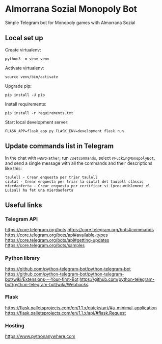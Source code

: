 # Almorrana Sozial Monopoly Bot

Simple Telegram bot for Monopoly games with Almorrana Sozial

## Local set up

Create virtualenv:
```shell
python3 -m venv venv
```

Activate virtualenv:
```shell
source venv/bin/activate
```

Upgrade pip:
```shell
pip install -U pip
```

Install requirements:
```shell
pip install -r requirements.txt
```

Start local development server:
```shell
FLASK_APP=flask_app.py FLASK_ENV=development flask run
```

## Update commands list in Telegram

In the chat with `@BotFather`, run `/setcommands`, select `@FuckingMonopolyBot`, and
send a single message with all the commands and their descriptions like this:
```
taulell - Crear enquesta per triar taulell
ciutat - Crear enquesta per triar la ciutat del taulell clàssic
mierdaoferta - Crear enquesta per certificar si (presumiblement el Luisal) ha fet una mierdaoferta
```

## Useful links

### Telegram API
https://core.telegram.org/bots
https://core.telegram.org/bots#commands
https://core.telegram.org/bots/api#available-types
https://core.telegram.org/bots/api#getting-updates
https://core.telegram.org/bots/samples

### Python library
https://github.com/python-telegram-bot/python-telegram-bot
https://github.com/python-telegram-bot/python-telegram-bot/wiki/Extensions-–-Your-first-Bot
https://github.com/python-telegram-bot/python-telegram-bot/wiki/Webhooks

### Flask
https://flask.palletsprojects.com/en/1.1.x/quickstart/#a-minimal-application
https://flask.palletsprojects.com/en/1.1.x/api/#flask.Request

### Hosting
https://www.pythonanywhere.com
